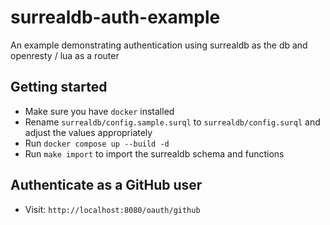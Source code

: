 # surrealdb-auth-example

An example demonstrating authentication using surrealdb as the db and openresty / lua as a router

## Getting started

- Make sure you have `docker` installed
- Rename `surrealdb/config.sample.surql` to `surrealdb/config.surql` and adjust the values appropriately
- Run `docker compose up --build -d`
- Run `make import` to import the surrealdb schema and functions

## Authenticate as a GitHub user

- Visit: `http://localhost:8080/oauth/github`

